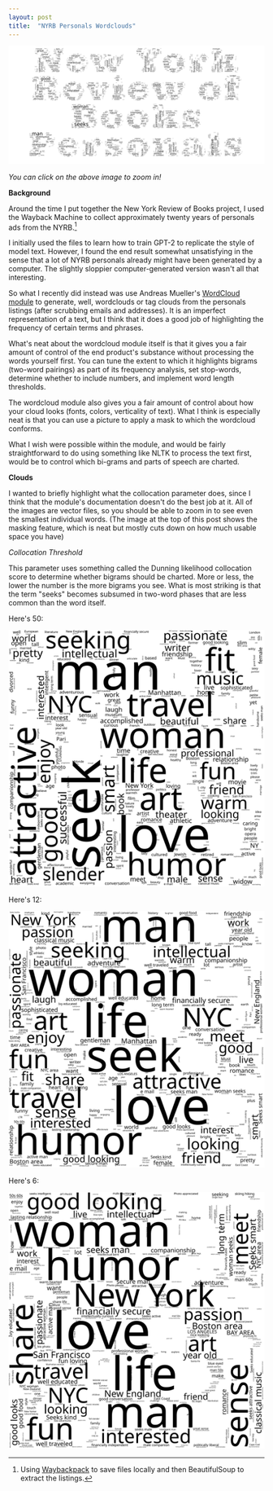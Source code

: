 ```yaml
---
layout: post
title:  "NYRB Personals Wordclouds"
---
```


[![nyrbflat](/assets/nyrbpersonals/masked.svg)](/assets/nyrbpersonals/masked.svg)

*You can click on the above image to zoom in!*

**Background**

Around the time I put together the New York Review of Books project, I used the Wayback Machine to collect approximately twenty years of personals ads from the NYRB.[^fn1] 

I initially used the files to learn how to train GPT-2 to replicate the style of model text. However, I found the end result somewhat unsatisfying in the sense that a lot of NYRB personals already might have been generated by a computer. The slightly sloppier computer-generated version wasn't all that interesting. 

So what I recently did instead was use Andreas Mueller's [WordCloud module](https://amueller.github.io/word_cloud/) to generate, well, wordclouds or tag clouds from the personals listings (after scrubbing emails and addresses). It is an imperfect representation of a text, but I think that it does a good job of highlighting the frequency of certain terms and phrases.

What's neat about the wordcloud module itself is that it gives you a fair amount of control of the end product's substance without processing the words yourself first. You can tune the extent to which it highlights bigrams (two-word pairings) as part of its frequency analysis, set stop-words, determine whether to include numbers, and implement word length thresholds.

The wordcloud module also gives you a fair amount of control about how your cloud looks (fonts, colors, verticality of text). What I think is especially neat is that you can use a picture to apply a mask to which the wordcloud conforms. 

What I wish were possible within the module, and would be fairly straightforward to do using something like NLTK to process the text first, would be to control which bi-grams and parts of speech are charted.

**Clouds**

I wanted to briefly highlight what the collocation parameter does, since I think that the module's documentation doesn't do the best job at it. All of the images are vector files, so you should be able to zoom in to see even the smallest individual words. (The image at the top of this post shows the masking feature, which is neat but mostly cuts down on how much usable space you have)

*Collocation Threshold*

This parameter uses something called the Dunning likelihood collocation score to determine whether bigrams should be charted. More or less, the lower the number is the more bigrams you see. What is most striking is that the term "seeks" becomes subsumed in two-word phases that are less common than the word itself.

Here's 50:

[![/assets/nyrbpersonals50bigram.svg](/assets/nyrbpersonals/50bigram.svg)](/assets/nyrbpersonals/50bigram.svg)

Here's 12:

[![/assets/nyrbpersonals12bigram.svg](/assets/nyrbpersonals/12bigram.svg)](/assets/nyrbpersonals/12bigram.svg)

Here's 6:

[![/assets/nyrbpersonals6bigram.svg](/assets/nyrbpersonals/6bigram.svg)](/assets/nyrbpersonals/6bigram.svg)











[^fn1]:Using [Waybackpack](https://github.com/jsvine/waybackpack) to save files locally and then BeautifulSoup to extract the listings.

